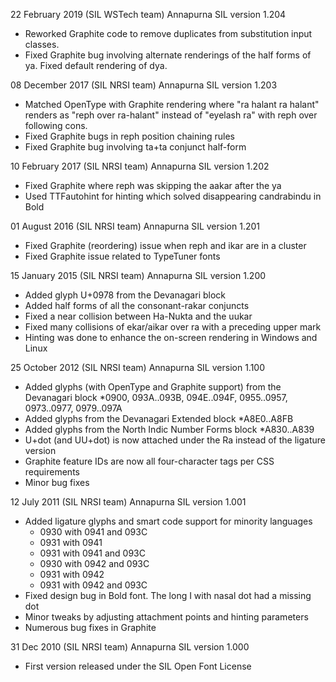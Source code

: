 
22 February 2019 (SIL WSTech team)  Annapurna SIL version 1.204
- Reworked Graphite code to remove duplicates from substitution input classes.
- Fixed Graphite bug involving alternate renderings of the half forms of ya. 
  Fixed default rendering of dya.

08 December 2017 (SIL NRSI team)  Annapurna SIL version 1.203
- Matched OpenType with Graphite rendering where "ra halant ra halant" renders 
  as "reph over ra-halant" instead of "eyelash ra" with reph over following cons.
- Fixed Graphite bugs in reph position chaining rules
- Fixed Graphite bug involving ta+ta conjunct half-form

10 February 2017 (SIL NRSI team)  Annapurna SIL version 1.202
- Fixed Graphite where reph was skipping the aakar after the ya
- Used TTFautohint for hinting which solved disappearing candrabindu in Bold

01 August 2016 (SIL NRSI team)  Annapurna SIL version 1.201
- Fixed Graphite (reordering) issue when reph and ikar are in a cluster
- Fixed Graphite issue related to TypeTuner fonts

15 January 2015 (SIL NRSI team)  Annapurna SIL version 1.200
- Added glyph U+0978 from the Devanagari block
- Added half forms of all the consonant-rakar conjuncts
- Fixed a near collision between Ha-Nukta and the uukar
- Fixed many collisions of ekar/aikar over ra with a preceding upper mark
- Hinting was done to enhance the on-screen rendering in Windows and Linux

25 October 2012 (SIL NRSI team)  Annapurna SIL version 1.100
- Added glyphs (with OpenType and Graphite support) from the Devanagari block
  *0900, 093A..093B, 094E..094F, 0955..0957, 0973..0977, 0979..097A
- Added glyphs from the Devanagari Extended block
  *A8E0..A8FB
- Added glyphs from the North Indic Number Forms block
  *A830..A839
- U+dot (and UU+dot) is now attached under the Ra instead of the ligature version
- Graphite feature IDs are now all four-character tags per CSS requirements
- Minor bug fixes

12 July 2011 (SIL NRSI team)  Annapurna SIL version 1.001
- Added ligature glyphs and smart code support for minority languages
  * 0930 with 0941 and 093C
  * 0931 with 0941
  * 0931 with 0941 and 093C
  * 0930 with 0942 and 093C
  * 0931 with 0942
  * 0931 with 0942 and 093C
- Fixed design bug in Bold font. The long I with nasal dot had a missing dot
- Minor tweaks by adjusting attachment points and hinting parameters
- Numerous bug fixes in Graphite

31 Dec 2010 (SIL NRSI team)  Annapurna SIL version 1.000
- First version released under the SIL Open Font License

